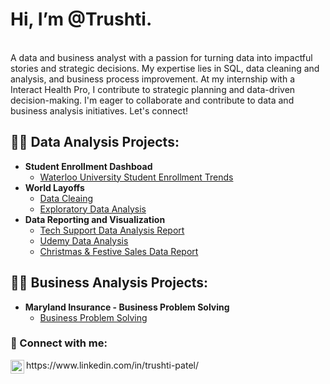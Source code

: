 <h1> Hi, I’m @Trushti.</h1> <br/>
A data and business analyst with a passion for turning data into impactful stories and strategic decisions. My expertise lies in SQL, data cleaning and analysis, and business process improvement. At my internship with a Interact Health Pro, I contribute to strategic planning and data-driven decision-making. I'm eager to collaborate and contribute to data and business analysis initiatives. Let's connect!

  <h2>👨‍💻 Data Analysis Projects:</h2>

- <b>Student Enrollment Dashboad</b>
  - [Waterloo University Student Enrollment Trends](https://github.com/TrushtiBZ/Waterloo-Enrollment-Dashboard)
- <b>World Layoffs</b>
  - [Data Cleaing](https://github.com/TrushtiBZ/World-Layoffs---Data-Cleaning)
  - [Exploratory Data Analysis](https://github.com/TrushtiBZ/Exploratory-Data-Analysis---World-Layoffs)
- <b>Data Reporting and Visualization</b>
  - [Tech Support Data Analysis Report](https://github.com/TrushtiBZ/Data-Reporting-and-Visualization/blob/main/Tech%20Support%20Analysis%20Report%20-%20Trushti%20Patel.pbix)
  - [Udemy Data Analysis](https://github.com/TrushtiBZ/Data-Reporting-and-Visualization/blob/main/Udemy%20Data%20Analysis.pbix)
  - [Christmas & Festive Sales Data Report](https://github.com/TrushtiBZ/Data-Reporting-and-Visualization/blob/main/Christmas%20Sales%20Data_Trushti%20Patel.pbix)

 <h2>👨‍💻 Business Analysis Projects:</h2>

- <b> Maryland Insurance - Business Problem Solving</b>
  - [Business Problem Solving](https://github.com/TrushtiBZ/Business-Problem-Solving)

<h3> 🤳 Connect with me:</h3> <img align="left" alt="TrushtiPatel | LinkedIn" width="22px" src="https://cdn.jsdelivr.net/npm/simple-icons@v3/icons/linkedin.svg" /> https://www.linkedin.com/in/trushti-patel/

<!---
TrushtiBZ/TrushtiBZ is a ✨ special ✨ repository because its `README.md` (this file) appears on your GitHub profile.
You can click the Preview link to take a look at your changes.
--->
